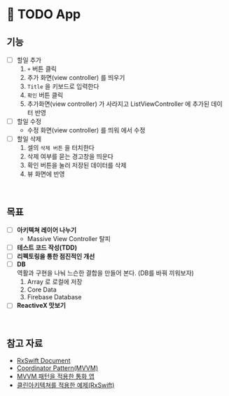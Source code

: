 # 📱 TODO App

## 기능

- [ ] 할일 추가
  1. `+` 버튼 클릭
  2. 추가 화면(view controller) 를 띄우기
  3. `Title` 을 키보드로 입력한다
  4. `확인` 버튼 클릭
  5. 추가화면(view controller) 가 사라지고 ListViewController 에 추가된 데이터 반영
- [ ] 할일 수정
  - 수정 화면(view controller) 를 띄워 에서 수정
- [ ] 할일 삭제
  1. 셀의 `삭제 버튼` 을 터치한다
  2. 삭제 여부를 묻는 경고창을 띄운다
  3. 확인 버튼을 눌러 저장된 데이터를 삭제
  4. 뷰 화면에 반영

<br/>

## 목표

- [ ] **아키텍쳐 레이어 나누기**
  - Massive View Controller 탈피
- [ ] **테스트 코드 작성(TDD)**
- [ ] **리펙토링을 통한 점진적인 개선**
- [ ] **DB**
      <br/>
      역활과 구현을 나눠 느슨한 결합을 만들어 본다. (DB를 바꿔 끼워보자)
  1. Array 로 로컬에 저장
  2. Core Data
  3. Firebase Database
- [ ] **ReactiveX 맛보기**

<br/>

## 참고 자료

- [RxSwift Document](https://github.com/ReactiveX/RxSwift/tree/main/Documentation)
- [Coordinator Pattern(MVVM)](https://benoitpasquier.com/data-between-views-using-coordinator-pattern-swift/#)
- [MVVM 패턴을 적용한 통화 앱](https://github.com/popei69/TemplateProject)
- [클린아키텍쳐를 적용한 예제(RxSwift)](https://github.com/sergdort/CleanArchitectureRxSwift)
